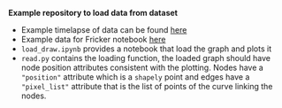 **Example repository to load data from dataset**

- Example timelapse of data can be found [here](https://www.dropbox.com/t/RGGLc2WEErijFmdo)
- Example data for Fricker notebook [here](https://zenodo.org/records/14931953)
- `load_draw.ipynb` provides a notebook that load the graph and plots it
- `read.py` contains the loading function, the loaded graph should have node position
attributes consistent with the plotting. Nodes have a `"position"` attribute which is a `shapely` point
and edges have a `"pixel_list"` attribute that is the list of points of the curve linking the nodes. 
